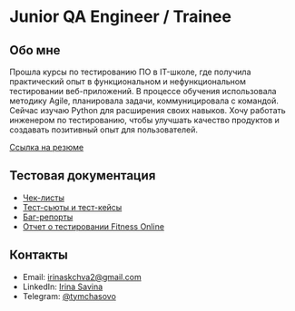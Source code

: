 # Junior QA Engineer / Trainee

## Обо мне
Прошла курсы по тестированию ПО в IT-школе, где получила практический опыт в функциональном и нефункциональном тестировании веб-приложений. В процессе обучения использовала методику Agile, планировала задачи, коммуницировала с командой. Сейчас изучаю Python для расширения своих навыков. Хочу работать инженером по тестированию, чтобы улучшать качество продуктов и создавать позитивный опыт для пользователей.

[Ссылка на резюме](https://drive.google.com/file/d/1JCdNhzGXWYmCE4plW8GB9Uigzpl1ZghQ/view?usp=sharing)

## Тестовая документация
- [Чек-листы]()
- [Тест-сьюты и тест-кейсы](https://docs.google.com/spreadsheets/d/1zFamaY0L3r8Oy3490b_3f9gkdro0LwSX5NrV2exUfP4/edit?usp=sharing)
- [Баг-репорты](https://docs.google.com/spreadsheets/d/1XbMre4kIcCb5TAsSZlc6iz51mWW-e1cM3hd2zoOvRuo/edit?usp=sharing)
- [Отчет о тестировании Fitness Online](https://docs.google.com/document/d/1-SBHHuK0amZEdxBri5Msv8BNgOmUnARasftfx2E2nV8/edit?usp=share_link)

## Контакты
- Email: irinaskchva2@gmail.com
- LinkedIn: [Irina Savina](https://www.linkedin.com/in/irina-savina-8b9194274/)
- Telegram: [@tymchasovo](t.me/tymchasovo)
